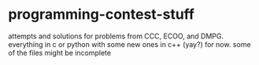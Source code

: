 # programming-contest-stuff
attempts and solutions for problems from CCC, ECOO, and DMPG. everything in c or python with some new ones in c++ (yay?) for now.
some of the files might be incomplete
